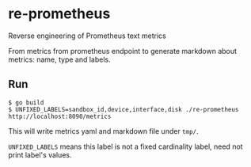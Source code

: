 # re-prometheus
Reverse engineering of Prometheus text metrics

From metrics from prometheus endpoint to generate markdown about metrics: name, type and labels.

## Run

```
$ go build
$ UNFIXED_LABELS=sandbox_id,device,interface,disk ./re-prometheus http://localhost:8090/metrics
```

This will write metrics yaml and markdown file under `tmp/`.

`UNFIXED_LABELS` means this label is not a fixed cardinality label, need not print label's values.

